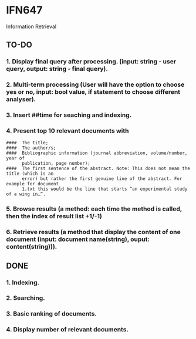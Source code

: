 # IFN647
Information Retrieval

## TO-DO
### 1. Display final query after processing. (input: string - user query, output: string - final query).
### 2. Multi-term processing (User will have the option to choose yes or no, input: bool value, if statement to choose different analyser).
### 3. Insert ##time for seaching and indexing.
### 4. Present top 10 relevant documents with 
    ####  The title;
    ####  The author/s;
    ####  Bibliographic information (journal abbreviation, volume/number, year of
          publication, page number);
    ####  The first sentence of the abstract. Note: This does not mean the title (which is an
          error) but rather the first genuine line of the abstract. For example for document
          1.txt this would be the line that starts “an experimental study of a wing in…”.
### 5. Browse results (a method: each time the method is called, then the index of result list +1/-1)
### 6. Retrieve results (a method that display the content of one document (input: document name(string), ouput: content(string))).


## DONE
### 1. Indexing.
### 2. Searching.
### 3. Basic ranking of documents.
### 4. Display number of relevant documents.
